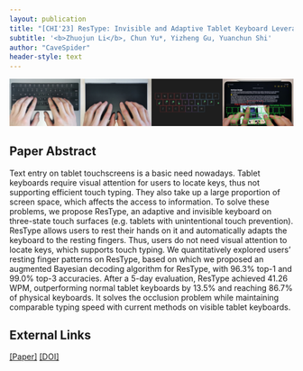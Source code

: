 ```yaml
---
layout: publication
title: "[CHI'23] ResType: Invisible and Adaptive Tablet Keyboard Leveraging Resting Fingers"
subtitle: '<b>Zhuojun Li</b>, Chun Yu*, Yizheng Gu, Yuanchun Shi'
author: "CaveSpider"
header-style: text
---
```


![Teaser](/img/2023-04-23/restype_teaser.jpg)

## Paper Abstract

Text entry on tablet touchscreens is a basic need nowadays.
Tablet keyboards require visual attention for users to locate keys, thus not supporting efficient touch typing.
They also take up a large proportion of screen space, which affects the access to information.
To solve these problems, we propose ResType, an adaptive and invisible keyboard on three-state touch surfaces
(e.g. tablets with unintentional touch prevention).
ResType allows users to rest their hands on it and automatically adapts the keyboard to the resting fingers.
Thus, users do not need visual attention to locate keys, which supports touch typing.
We quantitatively explored users’ resting finger patterns on ResType,
based on which we proposed an augmented Bayesian decoding algorithm for ResType, with 96.3% top-1 and 99.0% top-3 accuracies.
After a 5-day evaluation, ResType achieved 41.26 WPM, outperforming normal tablet keyboards by 13.5% and reaching 86.7% of physical keyboards.
It solves the occlusion problem while maintaining comparable typing speed with current methods on visible tablet keyboards.

## External Links
[[Paper]](/paper/ResType.pdf)
[[DOI]](https://doi.org/10.1145/3544548.3581055)
